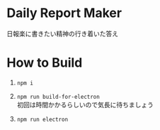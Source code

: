 # Daily Report Maker
日報楽に書きたい精神の行き着いた答え

# How to Build
1. `npm i`

2. `npm run build-for-electron`  
  初回は時間かかるらしいので気長に待ちましょう

3. `npm run electron`
